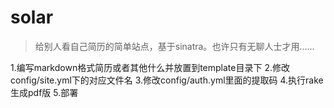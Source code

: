solar
=====

> 给别人看自己简历的简单站点，基于sinatra。也许只有无聊人士才用……

1.编写markdown格式简历或者其他什么并放置到template目录下
2.修改config/site.yml下的对应文件名
3.修改config/auth.yml里面的提取码
4.执行rake生成pdf版
5.部署
